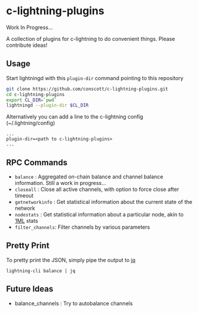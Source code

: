 # c-lightning-plugins

Work In Progress...

A collection of plugins for c-lightning to do convenient things. Please contribute ideas!

## Usage

Start lightningd with this `plugin-dir` command pointing to this repository
```bash
git clone https://github.com/conscott/c-lightning-plugins.git
cd c-lightning-plugins
export CL_DIR=`pwd`
lightningd --plugin-dir $CL_DIR
```

Alternatively you can add a line to the c-lightning config (~/.lightning/config)
```
...
plugin-dir=<path to c-lightning-plugins>
...
```

## RPC Commands

* `balance` : Aggregated on-chain balance and channel balance information. Still a work in progress...
* `closeall` : Close all active channels, with option to force close after timeout
* `getnetworkinfo` : Get statistical information about the current state of the network
* `nodestats` : Get statistical information about a particular node, akin to [1ML](https://1ml.com) stats
* `filter_channels`: Filter channels by various parameters

## Pretty Print
To pretty print the JSON, simply pipe the output to [jq](https://stedolan.github.io/jq/)

```
lightning-cli balance | jq
```

## Future Ideas

* balance_channels : Try to autobalance channels
